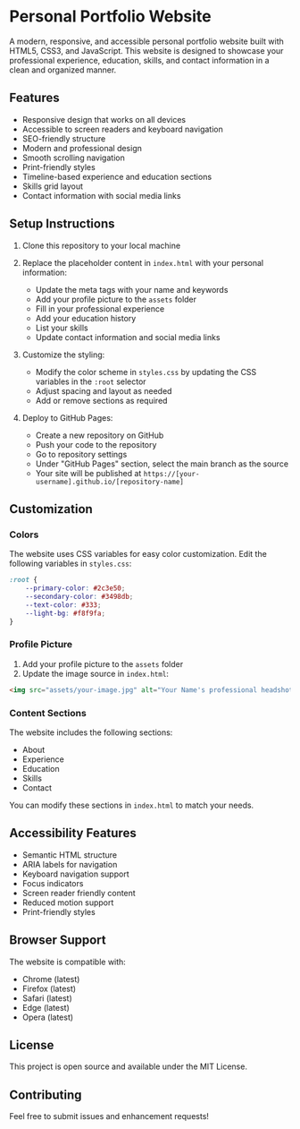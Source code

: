 # Personal Portfolio Website

A modern, responsive, and accessible personal portfolio website built with HTML5, CSS3, and JavaScript. This website is designed to showcase your professional experience, education, skills, and contact information in a clean and organized manner.

## Features

- Responsive design that works on all devices
- Accessible to screen readers and keyboard navigation
- SEO-friendly structure
- Modern and professional design
- Smooth scrolling navigation
- Print-friendly styles
- Timeline-based experience and education sections
- Skills grid layout
- Contact information with social media links

## Setup Instructions

1. Clone this repository to your local machine
2. Replace the placeholder content in `index.html` with your personal information:
   - Update the meta tags with your name and keywords
   - Add your profile picture to the `assets` folder
   - Fill in your professional experience
   - Add your education history
   - List your skills
   - Update contact information and social media links

3. Customize the styling:
   - Modify the color scheme in `styles.css` by updating the CSS variables in the `:root` selector
   - Adjust spacing and layout as needed
   - Add or remove sections as required

4. Deploy to GitHub Pages:
   - Create a new repository on GitHub
   - Push your code to the repository
   - Go to repository settings
   - Under "GitHub Pages" section, select the main branch as the source
   - Your site will be published at `https://[your-username].github.io/[repository-name]`

## Customization

### Colors
The website uses CSS variables for easy color customization. Edit the following variables in `styles.css`:

```css
:root {
    --primary-color: #2c3e50;
    --secondary-color: #3498db;
    --text-color: #333;
    --light-bg: #f8f9fa;
}
```

### Profile Picture
1. Add your profile picture to the `assets` folder
2. Update the image source in `index.html`:
```html
<img src="assets/your-image.jpg" alt="Your Name's professional headshot">
```

### Content Sections
The website includes the following sections:
- About
- Experience
- Education
- Skills
- Contact

You can modify these sections in `index.html` to match your needs.

## Accessibility Features

- Semantic HTML structure
- ARIA labels for navigation
- Keyboard navigation support
- Focus indicators
- Screen reader friendly content
- Reduced motion support
- Print-friendly styles

## Browser Support

The website is compatible with:
- Chrome (latest)
- Firefox (latest)
- Safari (latest)
- Edge (latest)
- Opera (latest)

## License

This project is open source and available under the MIT License.

## Contributing

Feel free to submit issues and enhancement requests! 